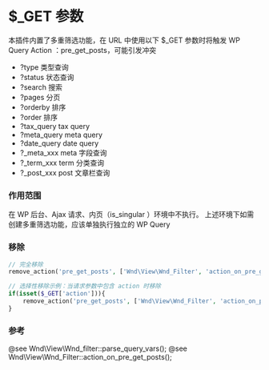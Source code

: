 # $_GET 参数

本插件内置了多重筛选功能，在 URL 中使用以下 $_GET 参数时将触发 WP Query Action ：pre_get_posts，可能引发冲突

- ?type			类型查询
- ?status	  	状态查询
- ?search  		搜索
- ?pages  		分页
- ?orderby  	排序
- ?order  		排序
- ?tax_query  	tax query
- ?meta_query  	meta query
- ?date_query  	date query
- ?_meta_xxx    meta 字段查询
- ?_term_xxx    term 分类查询
- ?_post_xxx    post 文章栏查询

### 作用范围
在 WP 后台、Ajax 请求、内页（is_singular ）环境中不执行。
上述环境下如需创建多重筛选功能，应该单独执行独立的 WP Query

### 移除
```php
// 完全移除
remove_action('pre_get_posts', ['Wnd\View\Wnd_Filter', 'action_on_pre_get_posts']);

// 选择性移除示例：当请求参数中包含 action 时移除
if(isset($_GET['action'])){
	remove_action('pre_get_posts', ['Wnd\View\Wnd_Filter', 'action_on_pre_get_posts']);
}
```

### 参考
@see Wnd\View\Wnd_filter::parse_query_vars();
@see Wnd\View\Wnd_Filter::action_on_pre_get_posts(); 
